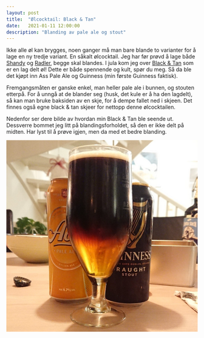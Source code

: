 ```yaml
---
layout: post
title:  "Ølcocktail: Black & Tan"
date:   2021-01-11 12:00:00
description: "Blanding av pale ale og stout"
---
```


Ikke alle øl kan brygges, noen ganger må man bare blande to varianter for å lage en ny tredje variant. En såkalt 
ølcocktail. Jeg har før prøvd å lage både [Shandy](https://en.wikipedia.org/wiki/Shandy) og 
[Radler](https://en.wikipedia.org/wiki/Shandy#Radler),  begge skal blandes. I jula kom jeg over 
[Black & Tan](https://en.wikipedia.org/wiki/Black_and_Tan) som er en lag delt øl! Dette er både spennende og kult, 
spør du meg. Så da ble det kjøpt inn Ass Pale Ale og Guinness (min første Guinness faktisk).

Fremgangsmåten er ganske enkel, man heller pale ale i bunnen, og stouten etterpå.
For å unngå at de blander seg (husk, det kule er å ha den lagdelt), så kan man bruke baksiden av en skje, for å dempe 
fallet ned i skjeen. Det finnes også egne black & tan skjeer for nettopp denne ølcocktailen.

Nedenfor ser dere bilde av hvordan min Black & Tan ble seende ut. Dessverre bommet jeg litt på blandingsforholdet, så 
den er ikke delt på midten. Har lyst til å prøve igjen, men da med et bedre blanding.

![Min black & tan øl](/assets/blogg/blackntan.png)

